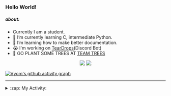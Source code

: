 ### Hello World!

##### about:
- Currently I am a student.
- 🌱 I’m currently learning C, intermediate Python.
- 🌱 I’m learning how to make better documentation.
- 😭 I'm working on [TearDrops](https://github.com/Vyvy-vi/TearDrops)(Discord Bot)
- 🌱 GO PLANT SOME TREES AT [TEAM TREES](https://teamtrees.org/)

<p align="center">
  <a href="https://twitter.com/Vyvy_viM"><img target="_blank" src="https://img.shields.io/badge/twitter%20@Vyvy_viM-0D95E8?style=for-the-badge&logo=twitter&logoColor=white"/></a> 
  <a href="https://vyvy-vi.github.io/portfolio"><img target="_blank" src="https://img.shields.io/badge/-I%27m_craving_for_open_source-green?style=for-the-badge&logo=github&logoColor=black"/></a> 
</p>

[![Vyom's github activity graph](https://activity-graph.herokuapp.com/graph?username=Vyvy-vi)](https://github.com/ashutosh00710/github-readme-activity-graph)

---
<details>
  <summary>:zap: My Activity:</summary>
  
<!--START_SECTION:waka-->
**I'm a Night 🦉** 

```text
🌞 Morning    34 commits     █░░░░░░░░░░░░░░░░░░░░░░░░   5.06% 
🌆 Daytime    217 commits    ████████░░░░░░░░░░░░░░░░░   32.29% 
🌃 Evening    242 commits    █████████░░░░░░░░░░░░░░░░   36.01% 
🌙 Night      179 commits    ██████░░░░░░░░░░░░░░░░░░░   26.64%

```
📅 **I'm Most Productive on Thursday** 

```text
Monday       97 commits     ███░░░░░░░░░░░░░░░░░░░░░░   14.43% 
Tuesday      83 commits     ███░░░░░░░░░░░░░░░░░░░░░░   12.35% 
Wednesday    131 commits    ████░░░░░░░░░░░░░░░░░░░░░   19.49% 
Thursday     140 commits    █████░░░░░░░░░░░░░░░░░░░░   20.83% 
Friday       40 commits     █░░░░░░░░░░░░░░░░░░░░░░░░   5.95% 
Saturday     78 commits     ███░░░░░░░░░░░░░░░░░░░░░░   11.61% 
Sunday       103 commits    ███░░░░░░░░░░░░░░░░░░░░░░   15.33%

```


📊 **This Week I Spent My Time On** 

```text
🔥 Editors: 
Vim                      12 hrs 17 mins      █████████████████████████   100.0%

🐱‍💻 Projects: 
TEC-Discord-Automation   7 hrs 53 mins       ████████████████░░░░░░░░░   64.21% 
TEC-Discord-Oauth2       2 hrs 50 mins       █████░░░░░░░░░░░░░░░░░░░░   23.17% 
TearDrops                46 mins             █░░░░░░░░░░░░░░░░░░░░░░░░   6.28% 
discourse-data           26 mins             █░░░░░░░░░░░░░░░░░░░░░░░░   3.61% 
TheGame                  10 mins             ░░░░░░░░░░░░░░░░░░░░░░░░░   1.42%

```


<!--END_SECTION:waka-->
</details>
